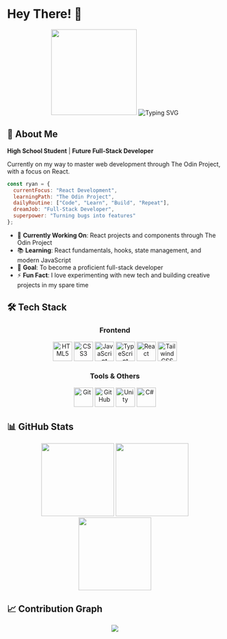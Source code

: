 # Hey There! 👋

<div align="center">
  <img src="https://media3.giphy.com/media/wU5GXcDhwLDO7bcKvP/giphy.webp" height="200" />
  
  <img src="https://readme-typing-svg.herokuapp.com?font=Fira+Code&size=22&duration=3000&pause=1000&color=58A6FF&center=true&vCenter=true&multiline=true&width=600&height=100&lines=Full-Stack+Developer+in+Training;Building+the+Future+One+Component+at+a+Time;Currently+Mastering+React+%F0%9F%9A%80" alt="Typing SVG" />
</div>

## 🚀 About Me

**High School Student** | **Future Full-Stack Developer**

Currently on my way to master web development through The Odin Project, with a focus on React.

```javascript
const ryan = {
  currentFocus: "React Development",
  learningPath: "The Odin Project",
  dailyRoutine: ["Code", "Learn", "Build", "Repeat"],
  dreamJob: "Full-Stack Developer",
  superpower: "Turning bugs into features"
};
```

- 🔭 **Currently Working On**: React projects and components through The Odin Project
- 📚 **Learning**: React fundamentals, hooks, state management, and modern JavaScript
- 🎯 **Goal**: To become a proficient full-stack developer
- ⚡ **Fun Fact**: I love experimenting with new tech and building creative projects in my spare time

## 🛠️ Tech Stack

<div align="center">

### Frontend
<img src="https://cdn.jsdelivr.net/gh/devicons/devicon/icons/html5/html5-original.svg" height="45" alt="HTML5" title="HTML5" />
<img src="https://cdn.jsdelivr.net/gh/devicons/devicon/icons/css3/css3-original.svg" height="45" alt="CSS3" title="CSS3" />
<img src="https://cdn.jsdelivr.net/gh/devicons/devicon/icons/javascript/javascript-original.svg" height="45" alt="JavaScript" title="JavaScript" />
<img src="https://cdn.jsdelivr.net/gh/devicons/devicon/icons/typescript/typescript-original.svg" height="45" alt="TypeScript" title="TypeScript" />
<img src="https://cdn.jsdelivr.net/gh/devicons/devicon/icons/react/react-original.svg" height="45" alt="React" title="React" />
<img src="https://cdn.simpleicons.org/tailwindcss/06B6D4" height="45" alt="Tailwind CSS" title="Tailwind CSS" />

### Tools & Others
<img src="https://cdn.simpleicons.org/git/F05032" height="45" alt="Git" title="Git" />
<img src="https://cdn.simpleicons.org/github/181717" height="45" alt="GitHub" title="GitHub" />
<img src="https://cdn.jsdelivr.net/gh/devicons/devicon/icons/unity/unity-original.svg" height="45" alt="Unity" title="Unity" />
<img src="https://cdn.jsdelivr.net/gh/devicons/devicon/icons/csharp/csharp-original.svg" height="45" alt="C#" title="C#" />

</div>

## 📊 GitHub Stats

<div align="center">
  <img src="https://github-readme-stats.vercel.app/api?username=rycatt&show_icons=true&theme=react&hide_border=true&bg_color=0D1117&title_color=58A6FF&icon_color=1F6FEB&text_color=C9D1D9&count_private=true&include_all_commits=true&hide=contribs" height="170" />
  <img src="https://github-readme-stats.vercel.app/api/top-langs/?username=rycatt&layout=compact&theme=react&hide_border=true&bg_color=0D1117&title_color=58A6FF&text_color=C9D1D9&hide=jupyter%20notebook" height="170" />
</div>

<div align="center">
  <img src="https://github-readme-streak-stats.herokuapp.com?user=rycatt&theme=react&hide_border=true&background=0D1117&stroke=58A6FF&ring=1F6FEB&fire=FF6B35&currStreakLabel=C9D1D9&sideLabels=C9D1D9&currStreakNum=58A6FF&sideNums=58A6FF" height="170" />
</div>



## 📈 Contribution Graph
<div align="center">
  <img src="https://github-readme-activity-graph.vercel.app/graph?username=rycatt&theme=react-dark&bg_color=0D1117&color=58A6FF&line=1F6FEB&point=FF6B35&area=true&hide_border=true" />
</div>

